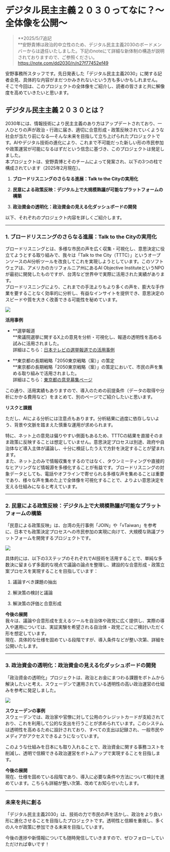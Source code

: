 # デジタル民主主義２０３０ってなに？～全体像を公開～

> **2025/5/7追記  
> **安野貴博は政治的中立性のため、デジタル民主主義2030のボードメンバーからは退任いたしました。下記のnoteにて詳細な新体制の構造が説明されておりますので、ご参照ください。  
> https://note.com/dd2030/n/n27f77452ef49

  
安野事務所スタッフです。先日発表した「デジタル民主主義2030」に関する記者会見、具体的な内容がまだつかみきれないという方も多いかもしれません。  
そこで今回は、このプロジェクトの全体像をご紹介し、読者の皆さまと共に解像度を高めていきたいと思います。

## デジタル民主主義２０３０とは？

2030年には、情報技術により民主主義のあり方はアップデートされており、一人ひとりの声が政治・行政に届き、適切に合意形成・政策反映されていくような社会が当たり前になる―そんな未来を目指して立ち上げられたプロジェクトです。AIやデジタル技術の進化により、これまで不可能だった新しい形の市民参加や政策運営が可能になるはずだという信念に基づき、このプロジェクトは発足しました。  
本プロジェクトは、安野貴博とそのチームによって発案され、以下の3つの柱で構成されています（2025年2月現在）。

1.  **ブロードリスニングのさらなる進展：Talk to the Cityの実用化**
    
2.  **民意による政策反映：デジタル上で大規模熟議が可能なプラットフォームの構築**
    
3.  **政治資金の透明化：政治資金の見える化ダッシュボードの開発**
    

以下、それぞれのプロジェクト内容を詳しくご紹介します。

* * *

### 1\. ブロードリスニングのさらなる進展：Talk to the Cityの実用化

ブロードリスニングとは、多様な市民の声を広く収集・可視化し、意思決定に役立てようとする取り組みで、我々は「Talk to the City（TTTC）」というオープンソースのAI分析ツールを改良してこれを実現しようとしています。このソフトウェアは、アメリカのカリフォルニア州にあるAI Objective InstituteというNPOが最初に開発したものですが、台湾など世界中で実際に活用された実績があります。  
ブロードリスニングにより、これまでの手法よりもより多くの声を、膨大な手作業を要することなく効率的に分析し、有益なインサイトを提供でき、意思決定のスピードや質を大きく改善できる可能性を秘めています。

![](https://assets.st-note.com/img/1737986559-fBnk1FhM5Kb72pd9qURAxv3e.jpg)

**活用事例**

*   **選挙報道  
    **衆議院選挙に関するX上の意見を分析・可視化し、報道の透明性を高める試みに活用されました。  
    詳細はこちら：[日本テレビの選挙報道での活用事例](https://note.com/annotakahiro24/n/ndd21a8ba3eec)
    
*   **東京都の長期戦略「2050東京戦略（案）」の策定  
    **東京都の長期戦略「2050東京戦略（案）」の策定において、市民の声を集める取り組みで活用されました。  
    詳細はこちら：[東京都の意見募集ページ](https://www.seisakukikaku.metro.tokyo.lg.jp/basic-plan/choki-plan/ikenbosyu)
    

この通り、活用実績もありますので、導入のための前提条件（データの取得や分析にかかる費用など）をまとめて、別のページでご紹介したいと思います。

**リスクと課題**

ただし、AIによる分析には注意点もあります。分析結果に過度に依存しないよう、背景や文脈を踏まえた慎重な運用が求められます。

特に、ネット上の意見は偏りやすい側面もあるため、TTTCの結果を直接そのまま政策に反映することは想定していません。意思決定プロセスは別途、政府や自治体など導入主体が議論し、十分に検証したうえで方針を決定することが望まれます。  
また、ネット上のみで情報収集をするのではなく、タウンミーティングや直接的なヒアリングなど情報源を多様化することが有益です。ブロードリスニングの対象データとしても、電話やオフラインで寄せられる多様な声を集めることは重要であり、様々な声を集めた上で全体像を可視化することで、よりよい意思決定を支える仕組みになると考えています。

* * *

### 2\. 民意による政策反映：デジタル上で大規模熟議が可能なプラットフォームの構築

「民意による政策反映」は、台湾の先行事例「JOIN」や「vTaiwan」を参考に、日本でも政策決定プロセスへの市民参加の実現に向けて、大規模な熟議プラットフォームを開発するプロジェクトです。

![](https://assets.st-note.com/img/1737986624-0o7dhYcqBgXCOLnpzMfK3UbR.jpg)

具体的には、以下の3ステップのそれぞれでAI技術を活用することで、単純な多数決に留まらず多面的な視点で議論の論点を整理し、建設的な合意形成・政策立案プロセスを実現することを目指しています：

1.  議論すべき課題の抽出
    
2.  解決策の検討と議論
    
3.  解決策の評価と合意形成
    

**今後の展開**  
我々は、議論や合意形成を支えるツールを自治体や政党に広く提供し、実際の導入や運用については、実証実験を希望される自治体・政党ごとにご検討いただく形を想定しています。  
現在、具体的な仕様を固めている段階ですが、導入条件などが整い次第、詳細を公開いたします。  

* * *

### 3\. 政治資金の透明化：政治資金の見える化ダッシュボードの開発

「政治資金の透明化」プロジェクトは、政治とお金にまつわる課題をボトムから解決したいと考え、スウェーデンで運用されている透明性の高い政治運営の仕組みを参考に発足しました。

![](https://assets.st-note.com/img/1737986645-4EBJLDIgCpFQy0UsaRhk1PKi.jpg)

**スウェーデンの事例**  
スウェーデンでは、政治家や官僚に対して公用のクレジットカードが支給されており、これを利用して公的な支出を行うことが求められています。このシステムは透明性を高めるために設計されており、すべての支出は記録され、一般市民やメディアがアクセスできるようになっています。  
  
このような仕組みを日本にも取り入れることで、政治資金に関する事務コストを削減し、透明で信頼できる政治運営をボトムアップで実現することを目指します。

**今後の展開**  
現在、仕様を固めている段階であり、導入に必要な条件や方法について検討を進めています。こちらも詳細が整い次第、改めてお知らせいたします。  

* * *

### 未来を共に創る

「デジタル民主主義2030」は、技術の力で市民の声を活かし、政治をより良い形に進化させることを目指したプロジェクトです。透明性と信頼を重視し、多くの人々が政策に参加できる未来を目指しています。

今後の進捗や新情報についても随時発信していきますので、ぜひフォローしていただければ幸いです！